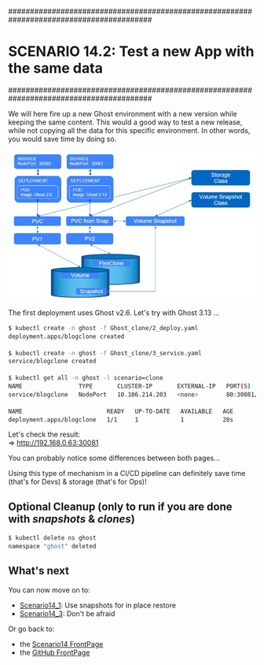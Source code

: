 #########################################################################################
# SCENARIO 14.2: Test a new App with the same data
#########################################################################################

We will here fire up a new Ghost environment with a new version while keeping the same content. This would a good way to test a new release, while not copying all the data for this specific environment. In other words, you would save time by doing so.  

![Scenario14_2](Images/scenario14_2.jpg "Scenario14_2")

The first deployment uses Ghost v2.6. Let's try with Ghost 3.13 ...

```bash
$ kubectl create -n ghost -f Ghost_clone/2_deploy.yaml
deployment.apps/blogclone created

$ kubectl create -n ghost -f Ghost_clone/3_service.yaml
service/blogclone created

$ kubectl get all -n ghost -l scenario=clone
NAME                TYPE       CLUSTER-IP       EXTERNAL-IP   PORT(S)        AGE
service/blogclone   NodePort   10.106.214.203   <none>        80:30081/TCP   12s

NAME                        READY   UP-TO-DATE   AVAILABLE   AGE
deployment.apps/blogclone   1/1     1            1           28s
```

Let's check the result:  
=> http://192.168.0.63:30081

You can probably notice some differences between both pages...  

Using this type of mechanism in a CI/CD pipeline can definitely save time (that's for Devs) & storage (that's for Ops)!

## Optional Cleanup (only to run if you are done with *snapshots* & *clones*)

```bash
$ kubectl delete ns ghost
namespace "ghost" deleted
```

## What's next

You can now move on to:

- [Scenario14_1](../1_In_Place_Restore): Use snapshots for in place restore  
- [Scenario14_3](../3_what_happens_when): Don't be afraid  

Or go back to:

- the [Scenario14 FrontPage](../)
- the [GitHub FrontPage](https://github.com/YvosOnTheHub/LabNetApp)